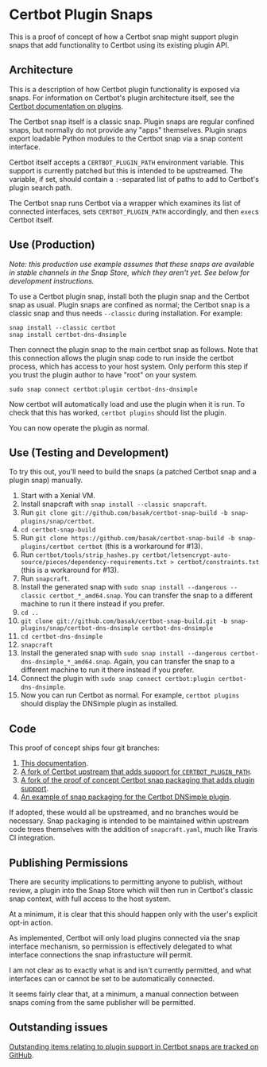 # Certbot Plugin Snaps

This is a proof of concept of how a Certbot snap might support plugin snaps
that add functionality to Certbot using its existing plugin API.

## Architecture

This is a description of how Certbot plugin functionality is exposed via snaps.
For information on Certbot's plugin architecture itself, see the [Certbot
documentation on
plugins](https://certbot.eff.org/docs/contributing.html#plugin-architecture).

The Certbot snap itself is a classic snap. Plugin snaps are regular confined
snaps, but normally do not provide any "apps" themselves. Plugin snaps export
loadable Python modules to the Certbot snap via a snap content interface.

Certbot itself accepts a `CERTBOT_PLUGIN_PATH` environment variable. This
support is currently patched but this is intended to be upstreamed. The
variable, if set, should contain a `:`-separated list of paths to add to
Certbot's plugin search path.

The Certbot snap runs Certbot via a wrapper which examines its list of
connected interfaces, sets `CERTBOT_PLUGIN_PATH` accordingly, and then `exec`s
Certbot itself.

## Use (Production)

_Note: this production use example assumes that these snaps are available in
stable channels in the Snap Store, which they aren't yet. See below for
development instructions._

To use a Certbot plugin snap, install both the plugin snap and the Certbot snap
as usual. Plugin snaps are confined as normal; the Certbot snap is a classic
snap and thus needs `--classic` during installation. For example:

    snap install --classic certbot
    snap install certbot-dns-dnsimple

Then connect the plugin snap to the main certbot snap as follows. Note that
this connection allows the plugin snap code to run inside the certbot process,
which has access to your host system. Only perform this step if you trust the
plugin author to have "root" on your system.

    sudo snap connect certbot:plugin certbot-dns-dnsimple

Now certbot will automatically load and use the plugin when it is run. To check
that this has worked, `certbot plugins` should list the plugin.

You can now operate the plugin as normal.

## Use (Testing and Development)

To try this out, you'll need to build the snaps (a patched Certbot snap and a
plugin snap) manually.

 1. Start with a Xenial VM.
 2. Install snapcraft with `snap install --classic snapcraft`.
 3. Run `git clone git://github.com/basak/certbot-snap-build -b snap-plugins/snap/certbot`.
 4. `cd certbot-snap-build`
 5. Run `git clone https://github.com/basak/certbot-snap-build -b snap-plugins/certbot certbot` (this is a workaround for #13).
 6. Run `certbot/tools/strip_hashes.py certbot/letsencrypt-auto-source/pieces/dependency-requirements.txt > certbot/constraints.txt` (this is a workaround for #13).
 7. Run `snapcraft`.
 8. Install the generated snap with `sudo snap install --dangerous --classic certbot_*_amd64.snap`. You can transfer the snap to a different machine to run it there instead if you prefer.
 9. `cd ..`
 10. `git clone git://github.com/basak/certbot-snap-build.git -b snap-plugins/snap/certbot-dns-dnsimple certbot-dns-dnsimple`
 11. `cd certbot-dns-dnsimple`
 12. `snapcraft`
 13. Install the generated snap with `sudo snap install --dangerous certbot-dns-dnsimple_*_amd64.snap`. Again, you can transfer the snap to a different machine to run it there instead if you prefer.
 14. Connect the plugin with `sudo snap connect certbot:plugin certbot-dns-dnsimple`.
 15. Now you can run Certbot as normal. For example, `certbot plugins` should display the DNSimple plugin as installed.

## Code

This proof of concept ships four git branches:

1. [This documentation](https://github.com/basak/certbot-snap-build/tree/snap-plugins/doc).
2. [A fork of Certbot upstream that adds support for
   `CERTBOT_PLUGIN_PATH`](https://github.com/basak/certbot-snap-build/tree/snap-plugins/certbot).
3. [A fork of the proof of concept Certbot snap packaging that adds plugin
   support](https://github.com/basak/certbot-snap-build/tree/snap-plugins/snap/certbot).
4. [An example of snap packaging for the Certbot DNSimple
   plugin](https://github.com/basak/certbot-snap-build/tree/snap-plugins/snap/certbot-dns-dnsimple).

If adopted, these would all be upstreamed, and no branches would be necessary.
Snap packaging is intended to be maintained within upstream code trees
themselves with the addition of `snapcraft.yaml`, much like Travis CI
integration.

## Publishing Permissions

There are security implications to permitting anyone to publish, without
review, a plugin into the Snap Store which will then run in Certbot's classic
snap context, with full access to the host system.

At a minimum, it is clear that this should happen only with the user's explicit
opt-in action.

As implemented, Certbot will only load plugins connected via the snap interface
mechanism, so permission is effectively delegated to what interface connections
the snap infrastucture will permit.

I am not clear as to exactly what is and isn't currently permitted, and what
interfaces can or cannot be set to be automatically connected.

It seems fairly clear that, at a minimum, a manual connection between snaps
coming from the same publisher will be permitted.

## Outstanding issues

[Outstanding items relating to plugin support in Certbot snaps are tracked on GitHub](https://github.com/basak/certbot-snap-build/issues?q=is%3Aissue+is%3Aopen+label%3Aplugin).
